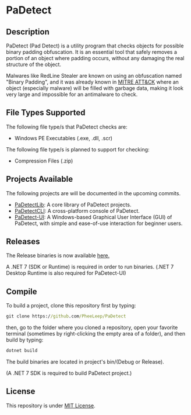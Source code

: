 # PaDetect

## Description
PaDetect (Pad Detect) is a utility program that checks objects for possible binary
padding obfuscation. It is an essential tool that safely removes a
portion of an object where padding occurs, without any damaging the real
structure of the object.

Malwares like RedLine Stealer are known on using an obfuscation named "Binary 
Padding", and it was already known in [MITRE ATT&CK](https://attack.mitre.org/techniques/T1027/001/) where an object (especially malware)
will be filled with garbage data, making it look very large and
impossible for an antimalware to check.

## File Types Supported
The following file type/s that PaDetect checks are:

- Windows PE Executables (.exe, .dll, .scr)

The following file type/s is planned to support for checking:

- Compression Files (.zip)

## Projects Available
The following projects are will be documented in the upcoming commits.
- [PaDetectLib](https://github.com/PheeLeep/PaDetect/tree/master/PaDetectLib): A core
library of PaDetect projects.
- [PaDetectCLI](https://github.com/PheeLeep/PaDetect/tree/master/PaDetectCLI): A cross-platform console of PaDetect.
- [PaDetect-UI](https://github.com/PheeLeep/PaDetect/tree/master/PaDetect-UI): A Windows-based Graphical User Interface (GUI) of PaDetect,
with simple and ease-of-use interaction for beginner users.

## Releases
The Release binaries is now available [here.](https://github.com/PheeLeep/PaDetect/releases)

A .NET 7 (SDK or Runtime) is required in order to run binaries. (.NET 7 Desktop Runtime is also required for PaDetect-UI)

## Compile
To build a project, clone this repository first by typing:
```cmd
git clone https://github.com/PheeLeep/PaDetect
```
then, go to the folder where you cloned a repository, open your favorite terminal (sometimes by right-clicking the empty area
of a folder), and then build by typing:
```cmd
dotnet build
```

The build binaries are located in project's bin/(Debug or Release).

(A .NET 7 SDK is required to build PaDetect project.)
## License
This repository is under [MIT License](https://github.com/PheeLeep/PaDetect/blob/master/LICENSE.txt).
